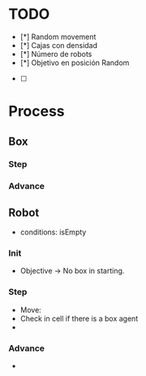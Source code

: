 # TODO

- [*] Random movement
- [*] Cajas con densidad
- [*] Número de robots
- [*] Objetivo en posición Random
- [ ] 

# Process

## Box

### Step



### Advance

## Robot

- conditions: isEmpty

### Init

- Objective -> No box in starting.

### Step

- Move: 
- Check in cell if there is a box agent
- 

### Advance

- 
